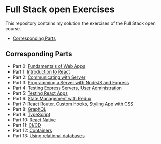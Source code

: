 # Full Stack open Exercises

This repository contains my solution the exercises of the Full Stack open course.

- [Corresponding Parts](corresponding-parts)

## Corresponding Parts
- Part 0: [Fundamentals of Web Apps](https://fullstackopen.com/en/part0)
- Part 1: [Introduction to React](https://fullstackopen.com/en/part1)
- Part 2: [Communicating with Server](https://fullstackopen.com/en/part2)
- Part 3: [Programming a Server with NodeJS and Express](https://fullstackopen.com/en/part3)
- Part 4: [Testing Express Servers, User Administration](https://fullstackopen.com/en/part4)
- Part 5: [Testing React Apps](https://fullstackopen.com/en/part5)
- Part 6: [State Management with Redux](https://fullstackopen.com/en/part6)
- Part 7: [React Router, Custom Hooks, Styling App with CSS](https://fullstackopen.com/en/part7)
- Part 8: [GraphQL](https://fullstackopen.com/en/part8)
- Part 9: [TypeScript](https://fullstackopen.com/en/part9)
- Part 10: [React Native](https://fullstackopen.com/en/part10)
- Part 11: [CI/CD](https://fullstackopen.com/en/part11)
- Part 12: [Containers](https://fullstackopen.com/en/part12)
- Part 13: [Using relational databases](https://fullstackopen.com/en/part13)